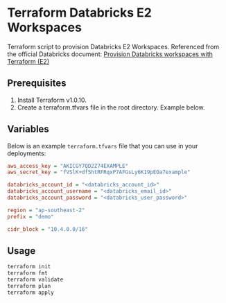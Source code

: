 # Terraform Databricks E2 Workspaces

Terraform script to provision Databricks E2 Workspaces. Referenced from the official Databricks document: [Provision Databricks workspaces with Terraform (E2)
](https://docs.databricks.com/dev-tools/terraform/e2-workspace.html)

## Prerequisites
1. Install Terraform v1.0.10.
2. Create a terraform.tfvars file in the root directory. Example below.

## Variables

Below is an example `terraform.tfvars` file that you can use in your deployments:

```ini
aws_access_key = "AKICGY7QD2Z74EXAMPLE"
aws_secret_key = "fVSlK+df5htRFRqxP7AFGsLy6K19pEOa7example"

databricks_account_id = "<databricks_account_id>"
databricks_account_username = "<databricks_email_id>"
databricks_account_password = "<databricks_user_password>"

region = "ap-southeast-2"
prefix = "demo"

cidr_block = "10.4.0.0/16"
```

## Usage

```bash
terraform init
terraform fmt
terraform validate
terraform plan
terraform apply
```
